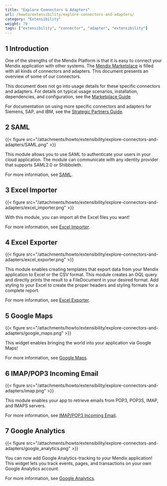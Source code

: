 ```yaml
---
title: "Explore Connectors & Adapters"
url: /howto/extensibility/explore-connectors-and-adapters/
category: "Extensibility"
weight: 70
tags: ["extensibility", "connector", "adapter", "extensibility"]
---
```


## 1 Introduction

One of the strengths of the Mendix Platform is that it is easy to connect your Mendix application with other systems. The [Mendix Marketplace](https://marketplace.mendix.com/) is filled with all kinds of connectors and adapters. This document presents an overview of some of our connectors.

This document does not go into usage details for these specific connectors and adapters. For details on typical usage scenarios, installation, dependencies, and configuration, see the [Marketplace Guide](/appstore/)

For documentation on using more specific connectors and adapters for Siemens, SAP, and IBM, see the [Strategic Partners Guide](/partners/).

## 2 SAML

{{< figure src="/attachments/howto/extensibility/explore-connectors-and-adapters/SAML.png" >}}

This module allows you to use SAML to authenticate your users in your cloud application. The module can communicate with any identity provider that supports SAML2.0 or Shibboleth.

For more information, see [SAML](/appstore/modules/saml/).

## 3 Excel Importer

{{< figure src="/attachments/howto/extensibility/explore-connectors-and-adapters/excel_importer.png" >}}

With this module, you can import all the Excel files you want!

For more information, see [Excel Importer](/appstore/modules/excel-importer/).

## 4 Excel Exporter

{{< figure src="/attachments/howto/extensibility/explore-connectors-and-adapters/excel_exporter.png" >}}

This module enables creating templates that export data from your Mendix application to Excel or the CSV format. This module creates an OQL query and directly prints the result to a FileDocument in your desired format. Add styling to your Excel to create the proper headers and styling formats for a complete report.

For more information, see [Excel Exporter](/appstore/modules/excel-exporter/).

## 5 Google Maps

{{< figure src="/attachments/howto/extensibility/explore-connectors-and-adapters/google_maps.png" >}}

This widget enables bringing the world into your application via Google Maps!

For more information, see [Google Maps](/appstore/widgets/google-maps/).

## 6 IMAP/POP3 Incoming Email

{{< figure src="/attachments/howto/extensibility/explore-connectors-and-adapters/imap.png" >}}

This module enables your app to retrieve emails from POP3, POP3S, IMAP, and IMAPS servers.

For more information, see [IMAP/POP3 Incoming Email](/appstore/modules/imap/).

## 7 Google Analytics

{{< figure src="/attachments/howto/extensibility/explore-connectors-and-adapters/google_analytics.png" >}}

You can now add Google Analytics-tracking to your Mendix application! This widget lets you track events, pages, and transactions on your own Google Analytics account.

For more information, see [Google Analytics](/appstore/widgets/google-analytics/).